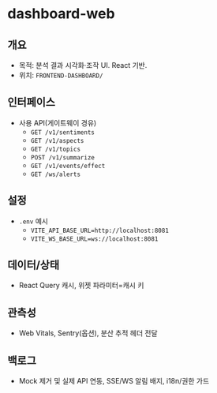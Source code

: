 # dashboard-web

## 개요
- 목적: 분석 결과 시각화·조작 UI. React 기반.
- 위치: `FRONTEND-DASHBOARD/`

## 인터페이스
- 사용 API(게이트웨이 경유)
  - `GET /v1/sentiments`
  - `GET /v1/aspects`
  - `GET /v1/topics`
  - `POST /v1/summarize`
  - `GET /v1/events/effect`
  - `GET /ws/alerts`

## 설정
- `.env` 예시
  - `VITE_API_BASE_URL=http://localhost:8081`
  - `VITE_WS_BASE_URL=ws://localhost:8081`

## 데이터/상태
- React Query 캐시, 위젯 파라미터=캐시 키

## 관측성
- Web Vitals, Sentry(옵션), 분산 추적 헤더 전달

## 백로그
- Mock 제거 및 실제 API 연동, SSE/WS 알림 배지, i18n/권한 가드

